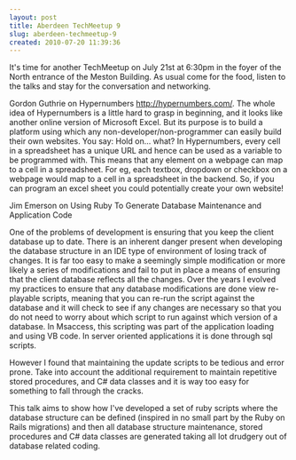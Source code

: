 ```yaml
---
layout: post
title: Aberdeen TechMeetup 9
slug: aberdeen-techmeetup-9
created: 2010-07-20 11:39:36
---
```


It's time for another TechMeetup on July 21st at 6:30pm in the foyer of the North entrance of the Meston Building. As usual come for the food, listen to the talks and stay for the conversation and networking.

Gordon Guthrie on Hypernumbers http://hypernumbers.com/. The whole idea of Hypernumbers is a little hard to grasp in beginning, and it looks like another online version of Microsoft Excel. But its purpose is to build a platform using which any non-developer/non-programmer can easily build their own websites. You say: Hold on… what?  In Hypernumbers, every cell in a spreadsheet has a unique URL and hence can be used as a variable to be programmed with. This means that any element on a webpage can map to a cell in a spreadsheet. For eg, each textbox, dropdown or checkbox on a webpage would map to a cell in a
spreadsheet in the backend. So, if you can program an excel sheet you could potentially create your own website!

Jim Emerson on Using Ruby To Generate Database Maintenance and Application Code

One of the problems of development is ensuring that you keep the client database up to date. There is an inherent danger present when developing the database structure in an IDE type of environment of losing track of changes. It is far too easy to make a seemingly simple modification or more likely a series of modifications and fail to put in place a means of ensuring that the client database reflects all the changes.  Over the years I evolved my practices to ensure that any database modifications are done view re-playable scripts, meaning that you can re-run the script against the database and it will check to see if any changes are necessary so that you do not need to worry about which script to run against which version of a database. In Msaccess, this
scripting was part of the application loading and using VB code. In server oriented applications it is done through sql scripts.

However I found that maintaining the update scripts to be tedious and error prone. Take into account the additional requirement to maintain repetitive stored procedures, and C# data classes and it is way too easy for something to fall through the cracks.

This talk aims to show how I've developed a set of ruby scripts where the database structure can be defined (inspired in no small part by the Ruby on Rails migrations) and then all database structure maintenance, stored procedures and C# data classes are generated taking all lot drudgery out of database related coding.